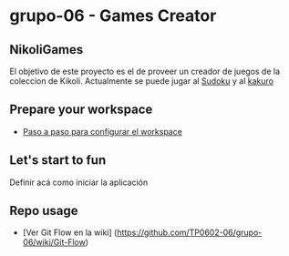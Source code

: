 # grupo-06 - Games Creator

## NikoliGames

El objetivo de este proyecto es el de proveer un creador de juegos de la coleccion de Kikoli. Actualmente se puede jugar al [Sudoku](https://es.wikipedia.org/wiki/Sudoku) y al [kakuro](https://es.wikipedia.org/wiki/Kakuro)

## Prepare your workspace

* [Paso a paso para configurar el workspace](https://github.com/TP0602-06/grupo-06/wiki/Prepare-your-workspace)

## Let's start to fun

 Definir acá como iniciar la aplicación


## Repo usage

* [Ver Git Flow en la wiki] (https://github.com/TP0602-06/grupo-06/wiki/Git-Flow)
